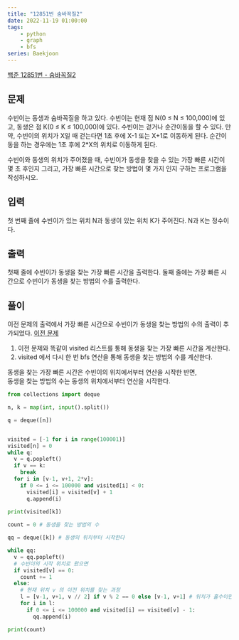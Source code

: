 ```yaml
---
title: "12851번 숨바꼭질2"
date: 2022-11-19 01:00:00
tags: 
    - python
    - graph
    - bfs
series: Baekjoon
---
```


  

[백준 12851번 - 숨바꼭질2](https://www.acmicpc.net/problem/12851)

  

## 문제

수빈이는 동생과 숨바꼭질을 하고 있다. 수빈이는 현재 점 N(0 ≤ N ≤ 100,000)에 있고, 동생은 점 K(0 ≤ K ≤ 100,000)에 있다. 수빈이는 걷거나 순간이동을 할 수 있다. 만약, 수빈이의 위치가 X일 때 걷는다면 1초 후에 X-1 또는 X+1로 이동하게 된다. 순간이동을 하는 경우에는 1초 후에 2*X의 위치로 이동하게 된다.

수빈이와 동생의 위치가 주어졌을 때, 수빈이가 동생을 찾을 수 있는 가장 빠른 시간이 몇 초 후인지 그리고, 가장 빠른 시간으로 찾는 방법이 몇 가지 인지 구하는 프로그램을 작성하시오.


## 입력

첫 번째 줄에 수빈이가 있는 위치 N과 동생이 있는 위치 K가 주어진다. N과 K는 정수이다.
  

## 출력

첫째 줄에 수빈이가 동생을 찾는 가장 빠른 시간을 출력한다.
둘째 줄에는 가장 빠른 시간으로 수빈이가 동생을 찾는 방법의 수를 출력한다.
  

## 풀이

이전 문제의 출력에서 가장 빠른 시간으로 수빈이가 동생을 찾는 방법의 수의 출력이 추가되었다. [이전 문제](https://ckdhkdwns-solid-invention-67vpj755rpf47xv-8000.preview.app.github.dev/1698%EB%B2%88-%EC%88%A8%EB%B0%94%EA%BC%AD%EC%A7%88/)

1. 이전 문제와 똑같이 visited 리스트를 통해 동생을 찾는 가장 빠른 시간을 계산한다.
2. visited 에서 다시 한 번 bfs 연산을 통해 동생을 찾는 방법의 수를 계산한다. 

동생을 찾는 가장 빠른 시간은 수빈이의 위치에서부터 연산을 시작한 반면,  
동생을 찾는 방법의 수는 동생의 위치에서부터 연산을 시작한다.


```python
from collections import deque

n, k = map(int, input().split())

q = deque([n])


visited = [-1 for i in range(100001)]
visited[n] = 0
while q:
  v = q.popleft()
  if v == k:
    break
  for i in [v-1, v+1, 2*v]:
    if 0 <= i <= 100000 and visited[i] < 0:
      visited[i] = visited[v] + 1    
      q.append(i)
      
print(visited[k])

count = 0 # 동생을 찾는 방법의 수

qq = deque([k]) # 동생의 위치부터 시작한다

while qq:
  v = qq.popleft()
  # 수빈이의 시작 위치로 왔으면 
  if visited[v] == 0:
    count += 1
  else:
    # 현재 위치 v 의 이전 위치를 찾는 과정
    l = [v-1, v+1, v // 2] if v % 2 == 0 else [v-1, v+1] # 위치가 홀수이면 v/2가 정수가 아니므로 
    for i in l:
      if 0 <= i <= 100000 and visited[i] == visited[v] - 1: 
        qq.append(i)

print(count)

 

```